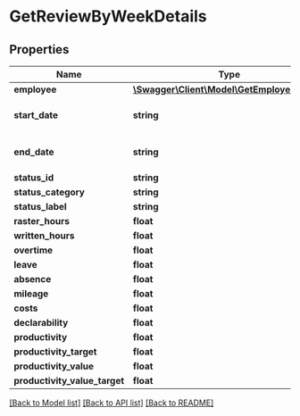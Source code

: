 # GetReviewByWeekDetails

## Properties

 Name                          | Type                                                                | Description           | Notes      
-------------------------------|---------------------------------------------------------------------|-----------------------|------------
 **employee**                  | [**\Swagger\Client\Model\GetEmployeeSimple**](GetEmployeeSimple.md) |                       | [optional] 
 **start_date**                | **string**                                                          | Y-m-d, eg. 2020-01-01 | [optional] 
 **end_date**                  | **string**                                                          | Y-m-d, eg. 2020-01-01 | [optional] 
 **status_id**                 | **string**                                                          |                       | [optional] 
 **status_category**           | **string**                                                          |                       | [optional] 
 **status_label**              | **string**                                                          |                       | [optional] 
 **raster_hours**              | **float**                                                           |                       | [optional] 
 **written_hours**             | **float**                                                           |                       | [optional] 
 **overtime**                  | **float**                                                           |                       | [optional] 
 **leave**                     | **float**                                                           |                       | [optional] 
 **absence**                   | **float**                                                           |                       | [optional] 
 **mileage**                   | **float**                                                           |                       | [optional] 
 **costs**                     | **float**                                                           |                       | [optional] 
 **declarability**             | **float**                                                           |                       | [optional] 
 **productivity**              | **float**                                                           |                       | [optional] 
 **productivity_target**       | **float**                                                           |                       | [optional] 
 **productivity_value**        | **float**                                                           |                       | [optional] 
 **productivity_value_target** | **float**                                                           |                       | [optional] 

[[Back to Model list]](../../README.md#documentation-for-models) [[Back to API list]](../../README.md#documentation-for-api-endpoints) [[Back to README]](../../README.md)


